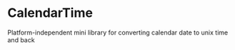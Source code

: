 # CalendarTime
Platform-independent mini library for converting calendar date to unix time and back
